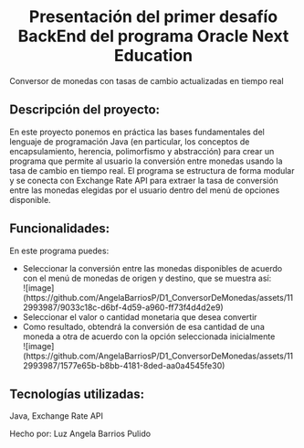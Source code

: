 <h1 align="center"> Presentación del primer desafío BackEnd del programa Oracle Next Education </h1>

Conversor de monedas con tasas de cambio actualizadas en tiempo real

<h2>Descripción del proyecto:</h2>
En este proyecto ponemos en práctica las bases fundamentales del lenguaje de programación Java (en particular, los conceptos de encapsulamiento, herencia, polimorfismo y abstracción) para crear un programa que permite al usuario la conversión entre monedas usando la tasa de cambio en tiempo real. El programa se estructura de forma modular y se conecta con Exchange Rate API para extraer la tasa de conversión entre las monedas elegidas por el usuario dentro del menú de opciones disponible. 

<h2>Funcionalidades:</h2>
En este programa puedes:
<ul>
  <li>Seleccionar la conversión entre las monedas disponibles de acuerdo con el menú de monedas de origen y destino, que se muestra así:</li>
  ![image](https://github.com/AngelaBarriosP/D1_ConversorDeMonedas/assets/112993987/9033c18c-d6bf-4d59-a960-ff73f4d4d2e9)

  <li>Seleccionar el valor o cantidad monetaria que desea convertir</li>
  <li>Como resultado, obtendrá la conversión de esa cantidad de una moneda a otra de acuerdo con la opción seleccionada inicialmente</li>
  ![image](https://github.com/AngelaBarriosP/D1_ConversorDeMonedas/assets/112993987/1577e65b-b8bb-4181-8ded-aa0a4545fe30)

</ul>

<h2>Tecnologías utilizadas:</h2>
Java, Exchange Rate API

Hecho por: Luz Angela Barrios Pulido
